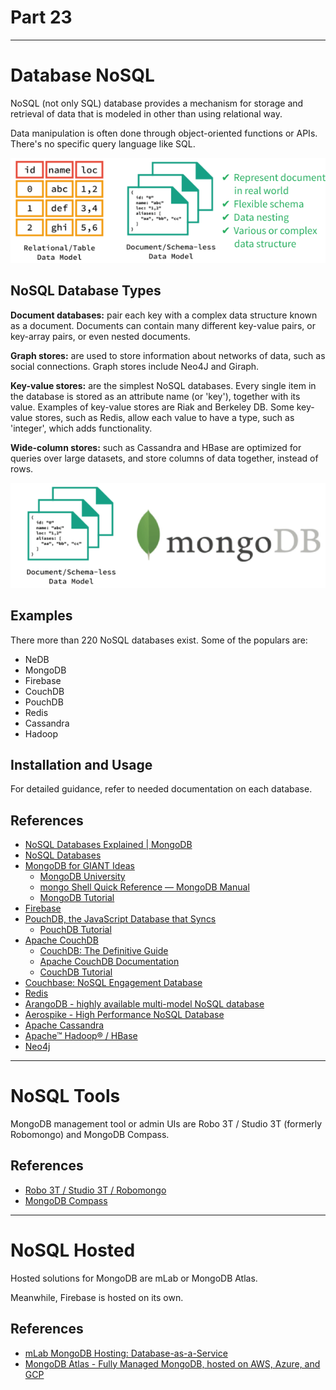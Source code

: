 # Part 23

---

# Database NoSQL

NoSQL (not only SQL) database provides a mechanism for storage and retrieval of data that is modeled in other than using relational way.

Data manipulation is often done through object-oriented functions or APIs. There's no specific query language like SQL.

![](./assets/nosql.png)

## NoSQL Database Types

**Document databases:** pair each key with a complex data structure known as a document. Documents can contain many different key-value pairs, or key-array pairs, or even nested documents.

**Graph stores:** are used to store information about networks of data, such as social connections. Graph stores include Neo4J and Giraph.

**Key-value stores:** are the simplest NoSQL databases. Every single item in the database is stored as an attribute name (or 'key'), together with its value. Examples of key-value stores are Riak and Berkeley DB. Some key-value stores, such as Redis, allow each value to have a type, such as 'integer', which adds functionality.

**Wide-column stores:** such as Cassandra and HBase are optimized for queries over large datasets, and store columns of data together, instead of rows.

![](./assets/mongodb.png)

## Examples

There more than 220 NoSQL databases exist. Some of the populars are:

* NeDB
* MongoDB
* Firebase
* CouchDB
* PouchDB
* Redis
* Cassandra
* Hadoop

## Installation and Usage

For detailed guidance, refer to needed documentation on each database.

## References

* [NoSQL Databases Explained | MongoDB](https://www.mongodb.com/nosql-explained)
* [NoSQL Databases](http://nosql-database.org)
* [MongoDB for GIANT Ideas](https://www.mongodb.com)
  * [MongoDB University](https://university.mongodb.com)
  * [mongo Shell Quick Reference — MongoDB Manual](https://docs.mongodb.com/manual/reference/mongo-shell)
  * [MongoDB Tutorial](https://www.tutorialspoint.com/mongodb/index.htm)
* [Firebase](https://firebase.google.com)
* [PouchDB, the JavaScript Database that Syncs](https://pouchdb.com)
  * [PouchDB Tutorial](https://www.tutorialspoint.com/pouchdb/index.htm)
* [Apache CouchDB](http://couchdb.apache.org)
  * [CouchDB: The Definitive Guide](http://guide.couchdb.org)
  * [Apache CouchDB Documentation](http://docs.couchdb.org)
  * [CouchDB Tutorial](https://www.tutorialspoint.com/couchdb/index.htm)
* [Couchbase: NoSQL Engagement Database](https://www.couchbase.com)
* [Redis](https://redis.io)
* [ArangoDB - highly available multi-model NoSQL database](https://www.arangodb.com)
* [Aerospike - High Performance NoSQL Database](https://www.aerospike.com)
* [Apache Cassandra](https://cassandra.apache.org)
* [Apache™ Hadoop® / HBase](http://hadoop.apache.org)
* [Neo4j](https://neo4j.com)

---

# NoSQL Tools

MongoDB management tool or admin UIs are Robo 3T / Studio 3T (formerly Robomongo) and MongoDB Compass.

## References

* [Robo 3T / Studio 3T / Robomongo](https://robomongo.org)
* [MongoDB Compass](https://www.mongodb.com/products/compass)

---

# NoSQL Hosted

Hosted solutions for MongoDB are mLab or MongoDB Atlas.

Meanwhile, Firebase is hosted on its own.

## References

* [mLab MongoDB Hosting: Database-as-a-Service](https://mlab.com)
* [MongoDB Atlas - Fully Managed MongoDB, hosted on AWS, Azure, and GCP](https://www.mongodb.com/cloud/atlas)
